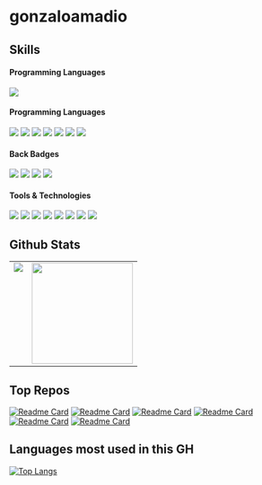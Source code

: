 # gonzaloamadio

## Skills

<h4>Programming Languages</h4>
<p>
  <img src="https://img.shields.io/badge/Python-14354C?style=for-the-badge&logo=python&logoColor=white">
</p>

<h4>Programming Languages</h4>
<p>
  <img src="https://img.shields.io/badge/JavaScript-F7DF1E?style=for-the-badge&logo=javascript&logoColor=black">
  <img src="https://img.shields.io/badge/TypeScript-007ACC?style=for-the-badge&logo=typescript&logoColor=white">
  <img src="https://img.shields.io/badge/HTML5-E34F26?style=for-the-badge&logo=html5&logoColor=white">
  <img src="https://img.shields.io/badge/CSS3-1572B6?style=for-the-badge&logo=css3&logoColor=white">
  <img src="https://img.shields.io/badge/React-20232A?style=for-the-badge&logo=react&logoColor=61DAFB">
  <img src="https://img.shields.io/badge/Axios-BD1FE0?style=for-the-badge">
  <img src="https://img.shields.io/badge/Redux-593D88?style=for-the-badge&logo=redux&logoColor=white">
</p>

 <h4>Back Badges</h4>
</h3> 
<p>
  <img src="https://img.shields.io/badge/Django-092E20?style=for-the-badge&logo=django&logoColor=green">
  <img src="https://img.shields.io/badge/PostgreSQL-316192?style=for-the-badge&logo=postgresql&logoColor=white">
  <img src="https://img.shields.io/badge/Amazon_AWS-232F3E?style=for-the-badge&logo=amazon-aws&logoColor=white">
  <img src="https://img.shields.io/badge/docker-%230db7ed.svg?style=for-the-badge&logo=docker&logoColor=white">
</p>

<h4>Tools & Technologies</h4>
<p>
  <img src="https://img.shields.io/badge/Git-F05032?style=for-the-badge&logo=git&logoColor=white">
  <img src="https://img.shields.io/badge/GitLabCI-%23181717.svg?style=for-the-badge&logo=gitlab&logoColor=white">
  <img src="https://img.shields.io/badge/GitHub-100000?style=for-the-badge&logo=github&logoColor=white">
  <img src="https://img.shields.io/badge/githubactions-%232671E5.svg?style=for-the-badge&logo=githubactions&logoColor=white">
  <img src="https://img.shields.io/badge/Linux-FCC624?style=for-the-badge&logo=linux&logoColor=black">
  <img src="https://img.shields.io/badge/Postman-FF6C37?style=for-the-badge&logo=Postman&logoColor=white">
  <img src="https://img.shields.io/badge/Shell_Script-121011?style=for-the-badge&logo=gnu-bash&logoColor=white">
  <img src="https://img.shields.io/badge/jira-%230A0FFF.svg?style=for-the-badge&logo=jira&logoColor=white">
</p>

## Github Stats

<table>
  <tr>
    <td valign="top"><img src="https://github-readme-stats.vercel.app/api/top-langs/?username=gonzaloamadio&theme=radical&card_width=450em)](https://github.com/gonzaloamadio/gonzaloamadio/github-readme-stats"/></td>
    <td valign="top"><img height="180em" src="https://github-readme-stats.vercel.app/api?username=gonzaloamadio&show_icons=true&hide_border=true&&count_private=true&include_all_commits=true&theme=radical&hide_stars=false" /></td>
  </tr>
</table>

## Top Repos

[![Readme Card](https://github-readme-stats.vercel.app/api/pin/?username=gonzaloamadio&repo=django-safedelete)](https://github.com/gonzaloamadio/django-safedelete)
[![Readme Card](https://github-readme-stats.vercel.app/api/pin/?username=gonzaloamadio&repo=django-legacy-database)](https://github.com/gonzaloamadio/django-legacy-database)
[![Readme Card](https://github-readme-stats.vercel.app/api/pin/?username=gonzaloamadio&repo=reusable-apps-demo)](https://github.com/gonzaloamadio/reusable-apps-demo)
[![Readme Card](https://github-readme-stats.vercel.app/api/pin/?username=gonzaloamadio&repo=django-safedelete)](https://github.com/gonzaloamadio/django-safedelete)
[![Readme Card](https://github-readme-stats.vercel.app/api/pin/?username=gonzaloamadio&repo=django_business_logic)](https://github.com/gonzaloamadio/django_business_logic)
[![Readme Card](https://github-readme-stats.vercel.app/api/pin/?username=gonzaloamadio&repo=bash-scripts)](https://github.com/gonzaloamadio/bash-scripts)

## Languages most used in this GH

[![Top Langs](https://github-readme-stats.vercel.app/api/top-langs/?username=gonzaloamadio&layout=compact)](https://github.com/gonzaloamadio/github-readme-stats)


